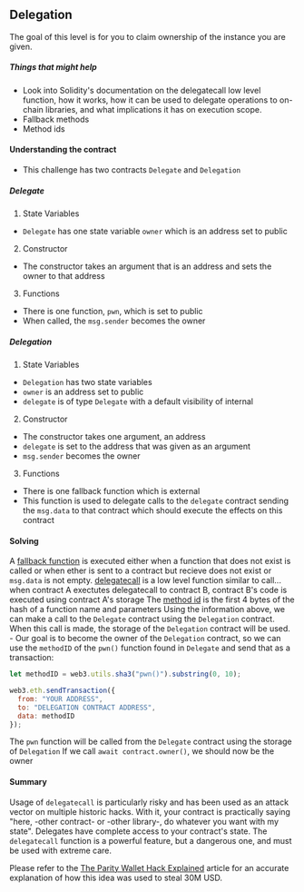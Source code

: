 ## Delegation
The goal of this level is for you to claim ownership of the instance you are given.

##### Things that might help
- Look into Solidity's documentation on the delegatecall low level function, how it works, how it can be used to delegate operations to on-chain libraries, and what implications it has on execution scope.
- Fallback methods
- Method ids

#### Understanding the contract
- This challenge has two contracts ``Delegate`` and ``Delegation``
##### Delegate
1. State Variables
- ``Delegate`` has one state variable ``owner`` which is an address set to public
2. Constructor
- The constructor takes an argument that is an address and sets the owner to that address
3. Functions
- There is one function, ``pwn``, which is set to public
- When called, the ``msg.sender`` becomes the owner

##### Delegation
1. State Variables
- ``Delegation`` has two state variables
- ``owner`` is an address set to public
- ``delegate`` is of type ``Delegate`` with a default visibility of internal
2. Constructor
- The constructor takes one argument, an address
- ``delegate`` is set to the address that was given as an argument
- ``msg.sender`` becomes the owner
3. Functions
- There is one fallback function which is external
- This function is used to delegate calls to the ``delegate`` contract sending the ``msg.data`` to that contract which should execute the effects on this contract

#### Solving
A [fallback function](https://solidity-by-example.org/fallback/) is executed either when a function that does not exist is called or when ether is sent to a contract but recieve does not exist or ``msg.data`` is not empty.
[delegatecall](https://solidity-by-example.org/delegatecall/) is a low level function similar to call... when contract A exectutes delegatecall to contract B, contract B's code is executed using contract A's storage
The [method id](https://ethereum.stackexchange.com/questions/118336/how-to-get-methodid-of-a-function-in-a-smart-contract) is the first 4 bytes of the hash of a function name and parameters
Using the information above, we can make a call to the ``Delegate`` contract using the ``Delegation`` contract.
When this call is made, the storage of the ``Delegation`` contract will be used.    - Our goal is to become the owner of the
``Delegation`` contract, so we can use the ``methodID`` of the ``pwn()`` function found in ``Delegate`` and send that as a transaction:
```js
let methodID = web3.utils.sha3("pwn()").substring(0, 10);

web3.eth.sendTransaction({
  from: "YOUR ADDRESS",
  to: "DELEGATION CONTRACT ADDRESS",
  data: methodID
});
```
The ``pwn`` function will be called from the ``Delegate`` contract using the storage of ``Delegation``
If we call ``await contract.owner()``, we should now be the owner

#### Summary
Usage of `delegatecall` is particularly risky and has been used as an attack vector on multiple historic hacks. With it, your contract is practically saying "here, -other contract- or -other library-, do whatever you want with my state". Delegates have complete access to your contract's state. The `delegatecall` function is a powerful feature, but a dangerous one, and must be used with extreme care.

Please refer to the [The Parity Wallet Hack Explained](https://blog.openzeppelin.com/on-the-parity-wallet-multisig-hack-405a8c12e8f7) article for an accurate explanation of how this idea was used to steal 30M USD.